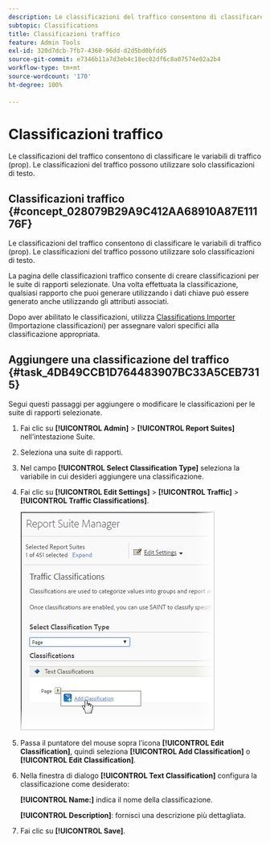 ```yaml
---
description: Le classificazioni del traffico consentono di classificare le variabili di traffico (prop). Le classificazioni del traffico possono utilizzare solo classificazioni di testo.
subtopic: Classifications
title: Classificazioni traffico
feature: Admin Tools
exl-id: 320d7dcb-7fb7-4360-96dd-d2d5bd0bfdd5
source-git-commit: e7346b11a7d3eb4c18ec02df6c8a07574e02a2b4
workflow-type: tm+mt
source-wordcount: '170'
ht-degree: 100%

---
```


# Classificazioni traffico

Le classificazioni del traffico consentono di classificare le variabili di traffico (prop). Le classificazioni del traffico possono utilizzare solo classificazioni di testo.

## Classificazioni traffico {#concept_028079B29A9C412AA68910A87E11176F}

Le classificazioni del traffico consentono di classificare le variabili di traffico (prop). Le classificazioni del traffico possono utilizzare solo classificazioni di testo.

La pagina delle classificazioni traffico consente di creare classificazioni per le suite di rapporti selezionate. Una volta effettuata la classificazione, qualsiasi rapporto che puoi generare utilizzando i dati chiave può essere generato anche utilizzando gli attributi associati.

Dopo aver abilitato le classificazioni, utilizza [Classifications Importer](/help/components/classifications/importer/c-working-with-saint.md) (Importazione classificazioni) per assegnare valori specifici alla classificazione appropriata.

## Aggiungere una classificazione del traffico {#task_4DB49CCB1D764483907BC33A5CEB7315}

<!-- 

t_classification_add_traffic.xml

 -->

Segui questi passaggi per aggiungere o modificare le classificazioni per le suite di rapporti selezionate.

1. Fai clic su **[!UICONTROL Admin]** > **[!UICONTROL Report Suites]** nell’intestazione Suite.
1. Seleziona una suite di rapporti.
1. Nel campo **[!UICONTROL Select Classification Type]** seleziona la variabile in cui desideri aggiungere una classificazione.
1. Fai clic su **[!UICONTROL Edit Settings]** > **[!UICONTROL Traffic]** > **[!UICONTROL Traffic Classifications]**.

   ![Informazioni sul passaggio](/help/admin/admin/assets/traffic-classification.png)

1. Passa il puntatore del mouse sopra l’icona **[!UICONTROL Edit Classification]**, quindi seleziona **[!UICONTROL Add Classification]** o **[!UICONTROL Edit Classification]**.
1. Nella finestra di dialogo **[!UICONTROL Text Classification]** configura la classificazione come desiderato:

   **[!UICONTROL Name:]** indica il nome della classificazione.

   **[!UICONTROL Description]**: fornisci una descrizione più dettagliata.
1. Fai clic su **[!UICONTROL Save]**.
